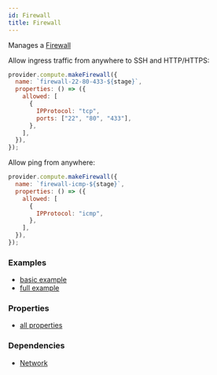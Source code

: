 ```yaml
---
id: Firewall
title: Firewall
---
```


Manages a [Firewall](https://cloud.google.com/vpc/docs/firewalls)

Allow ingress traffic from anywhere to SSH and HTTP/HTTPS:

```js
provider.compute.makeFirewall({
  name: `firewall-22-80-433-${stage}`,
  properties: () => ({
    allowed: [
      {
        IPProtocol: "tcp",
        ports: ["22", "80", "433"],
      },
    ],
  }),
});
```

Allow ping from anywhere:

```js
provider.compute.makeFirewall({
  name: `firewall-icmp-${stage}`,
  properties: () => ({
    allowed: [
      {
        IPProtocol: "icmp",
      },
    ],
  }),
});
```

### Examples

- [basic example](https://github.com/grucloud/grucloud/blob/main/examples/google/vm)
- [full example](https://github.com/grucloud/grucloud/blob/main/examples/google/vm-network)

### Properties

- [all properties](https://cloud.google.com/compute/docs/reference/rest/v1/firewalls/insert)

### Dependencies

- [Network](./Network.md)
